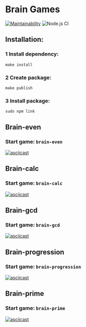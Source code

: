 #  Brain Games   

[![Maintainability](https://api.codeclimate.com/v1/badges/42da5c106fb25deab018/maintainability)](https://codeclimate.com/github/DrannikovVladimir/frontend-project-level1/maintainability)
![Node.js CI](https://github.com/DrannikovVladimir/frontend-project-level1/workflows/Node.js%20CI/badge.svg)   


## Installation:   

### 1 Install dependency:   
``make install``    
### 2 Create package:   
``make publish``   
### 3 Install package:   
``sudo npm link``   


## Brain-even   
### Start game: `brain-even`   
[![asciicast](https://asciinema.org/a/v932G8mFunfEYd7QBgoaEXZ0M.svg)](https://asciinema.org/a/v932G8mFunfEYd7QBgoaEXZ0M)   

## Brain-calc   
### Start game: `brain-calc`   
[![asciicast](https://asciinema.org/a/mfI6lHRcEcriB2w6pUxSTBNxo.svg)](https://asciinema.org/a/mfI6lHRcEcriB2w6pUxSTBNxo)   

## Brain-gcd   
### Start game: `brain-gcd`   
[![asciicast](https://asciinema.org/a/fBDRQwfdvxnLV3ZKQplwSJKRv.svg)](https://asciinema.org/a/fBDRQwfdvxnLV3ZKQplwSJKRv)   

## Brain-progression   
### Start game: `brain-progression`   
[![asciicast](https://asciinema.org/a/Nr2ngWc2uWcZ92gSivwyk2tkX.svg)](https://asciinema.org/a/Nr2ngWc2uWcZ92gSivwyk2tkX)   

## Brain-prime   
### Start game: `brain-prime`   
[![asciicast](https://asciinema.org/a/IijgP5L6bX9I4Qf1XNTPyXnlh.svg)](https://asciinema.org/a/IijgP5L6bX9I4Qf1XNTPyXnlh)   
